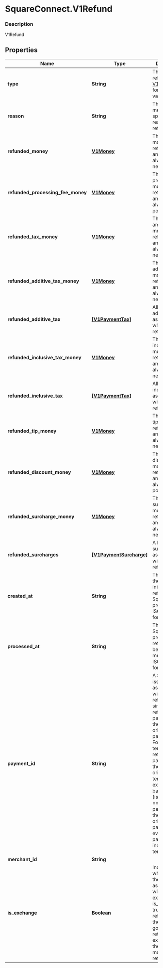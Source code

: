 # SquareConnect.V1Refund

### Description

V1Refund

## Properties
Name | Type | Description | Notes
------------ | ------------- | ------------- | -------------
**type** | **String** | The type of refund See [V1RefundType](#type-v1refundtype) for possible values | [optional] 
**reason** | **String** | The merchant-specified reason for the refund. | [optional] 
**refunded_money** | [**V1Money**](V1Money.md) | The amount of money refunded. This amount is always negative. | [optional] 
**refunded_processing_fee_money** | [**V1Money**](V1Money.md) | The amount of processing fee money refunded. This amount is always positive. | [optional] 
**refunded_tax_money** | [**V1Money**](V1Money.md) | The total amount of tax money refunded. This amount is always negative. | [optional] 
**refunded_additive_tax_money** | [**V1Money**](V1Money.md) | The amount of additive tax money refunded. This amount is always negative. | [optional] 
**refunded_additive_tax** | [**[V1PaymentTax]**](V1PaymentTax.md) | All of the additive taxes associated with the refund. | [optional] 
**refunded_inclusive_tax_money** | [**V1Money**](V1Money.md) | The amount of inclusive tax money refunded. This amount is always negative. | [optional] 
**refunded_inclusive_tax** | [**[V1PaymentTax]**](V1PaymentTax.md) | All of the inclusive taxes associated with the refund. | [optional] 
**refunded_tip_money** | [**V1Money**](V1Money.md) | The amount of tip money refunded. This amount is always negative. | [optional] 
**refunded_discount_money** | [**V1Money**](V1Money.md) | The amount of discount money refunded. This amount is always positive. | [optional] 
**refunded_surcharge_money** | [**V1Money**](V1Money.md) | The amount of surcharge money refunded. This amount is always negative. | [optional] 
**refunded_surcharges** | [**[V1PaymentSurcharge]**](V1PaymentSurcharge.md) | A list of all surcharges associated with the refund. | [optional] 
**created_at** | **String** | The time when the merchant initiated the refund for Square to process, in ISO 8601 format. | [optional] 
**processed_at** | **String** | The time when Square processed the refund on behalf of the merchant, in ISO 8601 format. | [optional] 
**payment_id** | **String** | A Square-issued ID associated with the refund. For single-tender refunds, payment_id is the ID of the original payment ID. For split-tender refunds, payment_id is the ID of the original tender. For exchange-based refunds (is_exchange &#x3D;&#x3D; true), payment_id is the ID of the original payment ID even if the payment includes other tenders. | [optional] 
**merchant_id** | **String** |  | [optional] 
**is_exchange** | **Boolean** | Indicates whether or not the refund is associated with an exchange. If is_exchange is true, the refund reflects the value of goods returned in the exchange not the total money refunded. | [optional] 


